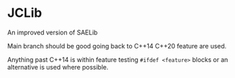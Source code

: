 # JCLib
An improved version of SAELib

Main branch should be good going back to C++14
C++20 feature are used.

Anything past C++14 is within feature testing `#ifdef <feature>` blocks or an alternative is used where possible.
